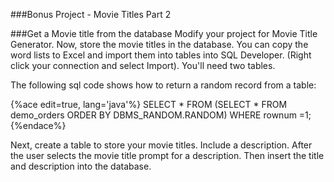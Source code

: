 ###Bonus Project - Movie Titles Part 2

###Get a Movie title from the database
Modify your project for Movie Title Generator. Now, store the movie titles in the database. You can copy the word lists to Excel and import them into tables into SQL Developer. (Right click your connection and select Import). You'll need two tables.

The following sql code shows how to return a random record from a table:

{%ace edit=true, lang='java'%}
SELECT * FROM (SELECT * FROM demo_orders ORDER BY DBMS_RANDOM.RANDOM) WHERE rownum =1;
{%endace%}

Next, create a table to store your movie titles. Include a description. After the user selects the movie title prompt for a description. Then insert the title and description into the database.